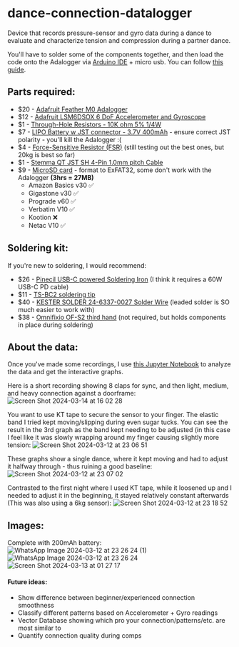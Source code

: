 # dance-connection-datalogger
Device that records pressure-sensor and gyro data during a dance to evaluate and characterize tension and compression during a partner dance.

You'll have to solder some of the components together, and then load the code onto the Adalogger via [Arduino IDE](https://www.arduino.cc/en/software) + micro usb. You can follow [this guide](https://github.com/ThomasMAhern/dance-connection-datalogger/blob/main/A%20guide%20to%20testing_%20connecting%20and%20completing%20the%20project..pdf).


## Parts required:
* $20 - [Adafruit Feather M0 Adalogger](https://www.adafruit.com/product/2796)
* $12 - [Adafruit LSM6DSOX 6 DoF Accelerometer and Gyroscope](https://www.adafruit.com/product/4438)
* $1 - [Through-Hole Resistors - 10K ohm 5% 1/4W](https://www.adafruit.com/product/2784)
* $7 - [LIPO Battery w JST connector - 3.7V 400mAh](https://www.adafruit.com/product/3898) - ensure correct JST polarity - you'll kill the Adalogger :(
* $4 - [Force-Sensitive Resistor (FSR)](https://www.adafruit.com/product/166) (still testing out the best ones, but 20kg is best so far)
* $1 - [Stemma QT JST SH 4-Pin 1.0mm pitch Cable](https://www.adafruit.com/product/4399)
* $9 - [MicroSD card](https://www.adafruit.com/product/1294) - format to ExFAT32, some don't work with the Adalogger **(3hrs = 27MB)**
   * Amazon Basics v30 ✅
   * Gigastone v30 ✅
   * Prograde v60 ✅
   * Verbatim V10 ✅
   * Kootion ❌
   * Netac V10 ✅

## Soldering kit:
If you're new to soldering, I would recommend: 
* $26 - [Pinecil USB-C powered Soldering Iron](https://pine64.com/product/pinecil-smart-mini-portable-soldering-iron/) (I think it requires a 60W USB-C PD cable)
* $11 - [TS-BC2 soldering tip](https://a.co/d/acchofP)
* $40 - [KESTER SOLDER 24-6337-0027 Solder Wire](https://a.co/d/aGZpqEn) (leaded solder is SO much easier to work with)
* $38 - [Omnifixio OF-S2 third hand](https://omnifixo.com/collections/all) (not required, but holds components in place during soldering)

## About the data:
Once you've made some recordings, I use [this Jupyter Notebook](https://github.com/ThomasMAhern/dance-connection-datalogger/blob/main/Dance_Connection_Datalogger_Code.ipynb) to analyze the data and get the interactive graphs.

Here is a short recording showing 8 claps for sync, and then light, medium, and heavy connection against a doorframe:
![Screen Shot 2024-03-14 at 16 02 28](https://github.com/ThomasMAhern/dance-connection-datalogger/assets/33540039/86d82798-1156-4c98-8a1e-156c65f7063d)


You want to use KT tape to secure the sensor to your finger. The elastic band I tried kept moving/slipping during even sugar tucks. You can see the result in the 3rd graph as the band kept needing to be adjusted (in this case I feel like it was slowly wrapping around my finger causing slightly more tension:
![Screen Shot 2024-03-12 at 23 06 51](https://github.com/ThomasMAhern/dance-connection-datalogger/assets/33540039/9dc9c643-998c-4477-b68d-d90084f3cd52)

These graphs show a single dance, where it kept moving and had to adjust it halfway through - thus ruining a good baseline:
![Screen Shot 2024-03-12 at 23 07 02](https://github.com/ThomasMAhern/dance-connection-datalogger/assets/33540039/8c30f41a-0a4a-470f-8761-382b20e98b56)

Contrasted to the first night where I used KT tape, while it loosened up and I needed to adjust it in the beginning, it stayed relatively constant afterwards (This was also using a 6kg sensor):
![Screen Shot 2024-03-12 at 23 18 52](https://github.com/ThomasMAhern/dance-connection-datalogger/assets/33540039/e3d07c07-26d8-4aab-be41-45c5a14cb107)




## Images:
Complete with 200mAh battery:
![WhatsApp Image 2024-03-12 at 23 26 24 (1)](https://github.com/ThomasMAhern/dance-connection-datalogger/assets/33540039/b4a50347-50c0-482c-90c7-218251f08d90)
![WhatsApp Image 2024-03-12 at 23 26 24](https://github.com/ThomasMAhern/dance-connection-datalogger/assets/33540039/1b0de71c-5428-4dd4-aa13-6f9be76132c0)
![Screen Shot 2024-03-13 at 01 27 17](https://github.com/ThomasMAhern/dance-connection-datalogger/assets/33540039/ed911205-8805-4879-a1c1-979ba12cbfac)


#### Future ideas: 
* Show difference between beginner/experienced connection smoothness
* Classify different patterns based on Accelerometer + Gyro readings
* Vector Database showing which pro your connection/patterns/etc. are most similar to
* Quantify connection quality during comps
